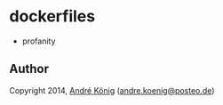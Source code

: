 # dockerfiles

* profanity

## Author

Copyright 2014, [André König](http://andrekoenig.info) (andre.koenig@posteo.de)
